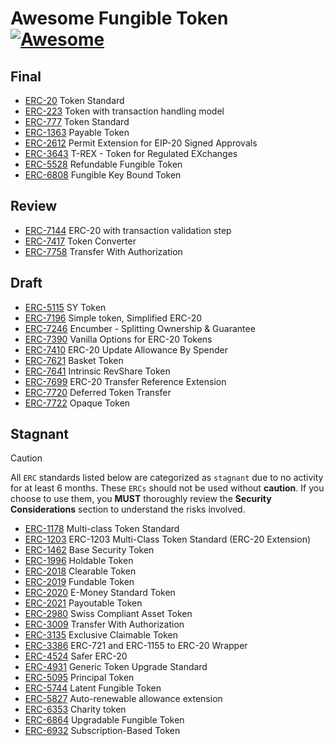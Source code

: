 # Awesome Fungible Token [![Awesome](https://awesome.re/badge-flat2.svg)](https://awesome.re)

## Final

- [ERC-20](https://eips.ethereum.org/EIPS/eip-20) Token Standard
- [ERC-223](https://eips.ethereum.org/EIPS/eip-223) Token with transaction handling model
- [ERC-777](https://eips.ethereum.org/EIPS/eip-777) Token Standard
- [ERC-1363](https://eips.ethereum.org/EIPS/eip-1363) Payable Token
- [ERC-2612](https://eips.ethereum.org/EIPS/eip-2612) Permit Extension for EIP-20 Signed Approvals
- [ERC-3643](https://eips.ethereum.org/EIPS/eip-3643) T-REX - Token for Regulated EXchanges
- [ERC-5528](https://eips.ethereum.org/EIPS/eip-5528) Refundable Fungible Token
- [ERC-6808](https://eips.ethereum.org/EIPS/eip-6808) Fungible Key Bound Token

## Review

- [ERC-7144](https://eips.ethereum.org/EIPS/eip-7144) ERC-20 with transaction validation step
- [ERC-7417](https://eips.ethereum.org/EIPS/eip-7417) Token Converter
- [ERC-7758](https://eips.ethereum.org/EIPS/eip-7758) Transfer With Authorization
  
## Draft

- [ERC-5115](https://eips.ethereum.org/EIPS/eip-5115) SY Token
- [ERC-7196](https://eips.ethereum.org/EIPS/eip-7196) Simple token, Simplified ERC-20
- [ERC-7246](https://eips.ethereum.org/EIPS/eip-7246) Encumber - Splitting Ownership & Guarantee
- [ERC-7390](https://eips.ethereum.org/EIPS/eip-7390) Vanilla Options for ERC-20 Tokens
- [ERC-7410](https://eips.ethereum.org/EIPS/eip-7410) ERC-20 Update Allowance By Spender
- [ERC-7621](https://eips.ethereum.org/EIPS/eip-7621) Basket Token
- [ERC-7641](https://eips.ethereum.org/EIPS/eip-7641) Intrinsic RevShare Token
- [ERC-7699](https://eips.ethereum.org/EIPS/eip-7699) ERC-20 Transfer Reference Extension
- [ERC-7720](https://eips.ethereum.org/EIPS/eip-7720) Deferred Token Transfer
- [ERC-7722](https://eips.ethereum.org/EIPS/eip-7722) Opaque Token

## Stagnant

> [!CAUTION]
> All `ERC` standards listed below are categorized as `stagnant` due to no activity for at least 6 months. These `ERCs` should not be used without **caution**. If you choose to use them, you **MUST** thoroughly review the **Security Considerations** section to understand the risks involved.

- [ERC-1178](https://eips.ethereum.org/EIPS/eip-1178) Multi-class Token Standard
- [ERC-1203](https://eips.ethereum.org/EIPS/eip-1203) ERC-1203 Multi-Class Token Standard (ERC-20 Extension)
- [ERC-1462](https://eips.ethereum.org/EIPS/eip-1462) Base Security Token
- [ERC-1996](https://eips.ethereum.org/EIPS/eip-1996) Holdable Token
- [ERC-2018](https://eips.ethereum.org/EIPS/eip-2018) Clearable Token
- [ERC-2019](https://eips.ethereum.org/EIPS/eip-2019) Fundable Token
- [ERC-2020](https://eips.ethereum.org/EIPS/eip-2020) E-Money Standard Token
- [ERC-2021](https://eips.ethereum.org/EIPS/eip-2021) Payoutable Token
- [ERC-2980](https://eips.ethereum.org/EIPS/eip-2980) Swiss Compliant Asset Token 
- [ERC-3009](https://eips.ethereum.org/EIPS/eip-3009) Transfer With Authorization
- [ERC-3135](https://eips.ethereum.org/EIPS/eip-3135) Exclusive Claimable Token 
- [ERC-3386](https://eips.ethereum.org/EIPS/eip-3386) ERC-721 and ERC-1155 to ERC-20 Wrapper
- [ERC-4524](https://eips.ethereum.org/EIPS/eip-4524) Safer ERC-20
- [ERC-4931](https://eips.ethereum.org/EIPS/eip-4931) Generic Token Upgrade Standard
- [ERC-5095](https://eips.ethereum.org/EIPS/eip-5095) Principal Token
- [ERC-5744](https://eips.ethereum.org/EIPS/eip-5744) Latent Fungible Token
- [ERC-5827](https://eips.ethereum.org/EIPS/eip-5827) Auto-renewable allowance extension
- [ERC-6353](https://eips.ethereum.org/EIPS/eip-6353) Charity token
- [ERC-6864](https://eips.ethereum.org/EIPS/eip-6864) Upgradable Fungible Token
- [ERC-6932](https://eips.ethereum.org/EIPS/eip-6932) Subscription-Based Token
